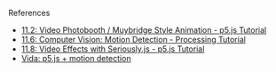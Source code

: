 References
* [11.2: Video Photobooth / Muybridge Style Animation - p5.js Tutorial](https://www.youtube.com/watch?v=oLiaUEKsRws)
* [11.6: Computer Vision: Motion Detection - Processing Tutorial](https://www.youtube.com/watch?v=QLHMtE5XsMs)
* [11.8: Video Effects with Seriously.js - p5.js Tutorial](https://www.youtube.com/watch?v=jdKep6jo7b0)
* [Vida: p5.js + motion detection](https://www.tetoki.eu/vida/index.html)
